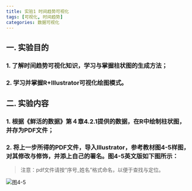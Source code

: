 ```yaml
---
title: 实验1 时间趋势可视化
tags: [可视化, 时间趋势]
categories: 数据可视化
---
```


## 一. 实验目的
### 1. 了解时间趋势可视化知识，学习与掌握柱状图的生成方法；
### 2. 学习并掌握R+Illustrator可视化绘图模式。
## 二. 实验内容
### 1. 根据《鲜活的数据》第４章4.2.1提供的数据，在R中绘制柱状图，并存为PDF文件；
### 2. 将上一步所得的PDF文件，导入Illustrator，参考教材图4-5样图，对其修改与修饰，并添上自己的署名。图4-5英文版如下图所示：
>注意：pdf文件请按“序号_姓名”格式命名，以便于查找与定位。

![图4-5](http://oty0nwcbq.bkt.clouddn.com/DV_Fig4-5.png)
